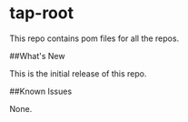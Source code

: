 # tap-root

This repo contains pom files for all the repos.

##What's New

This is the initial release of this repo.

##Known Issues

None.
